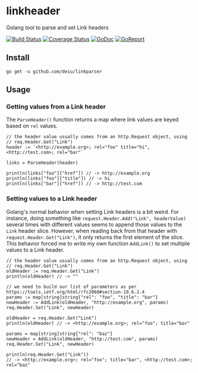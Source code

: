 # linkheader
Golang tool to parse and set Link headers

[![Build Status](https://api.travis-ci.org/deiu/linkparser.svg?branch=master)](https://travis-ci.org/deiu/linkparser)
[![Coverage Status](https://coveralls.io/repos/github/deiu/linkparser/badge.svg?branch=master)](https://coveralls.io/github/deiu/linkparser?branch=master)
[![GoDoc](https://godoc.org/github.com/deiu/linkheader?status.svg)](https://godoc.org/github.com/deiu/linkheader)
[![GoReport](https://goreportcard.com/badge/github.com/deiu/linkheader)](https://goreportcard.com/report/github.com/deiu/linkheader)

## Install

`go get -u github.com/deiu/linkparser`

## Usage

### Getting values from a Link header

The `ParseHeader()` function returns a map where link values are keyed based on `rel` values.

```golang
// the header value usually comes from an http.Request object, using
// req.Header.Get("Link")
header := `<http://example.org>; rel="foo" title="hi", <http://test.com>; rel="bar"`

links = ParseHeader(header)

println(links["foo"]["href"]) // -> http://example.org
println(links["foo"]["title"]) // -> hi
println(links["bar"]["href"]) // -> http://test.com
```

### Setting values to a Link header

Golang's normal behavior when setting Link headers is a bit weird. For instance, doing something like `request.Header.Add("Link", headerValue)` several times with different values seems to append those values to the `Link` header slice. However, when reading back from that header with `request.Header.Get("Link")`, it only returns the first element of the slice. This behavior forced me to write my own function `AddLink()` to set multiple values to a Link header.

```golang
// the header value usually comes from an http.Request object, using
// req.Header.Get("Link")
oldHeader := req.Header.Get("Link")
println(oldHeader) // -> ""

// we need to build our list of parameters as per https://tools.ietf.org/html/rfc2068#section-19.6.2.4
params := map[string]string{"rel": "foo", "title": "bar"}
newHeader := AddLink(oldHeader, "http://example.org", params)
req.Header.Set("Link", newHeader)

oldHeader = req.Header.Get("Link")
println(oldHeader) // -> <http://example.org>; rel="foo"; title="bar"

params = map[string]string{"rel": "baz"}
newHeader = AddLink(oldHeader, "http://test.com", params)
req.Header.Set("Link", newHeader)

println(req.Header.Get("Link"))
// -> <http://example.org>; rel="foo"; title="bar", <http://test.com>; rel="baz"
```
